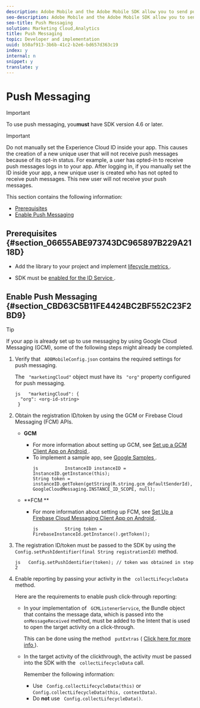 ```yaml
---
description: Adobe Mobile and the Adobe Mobile SDK allow you to send push messages to your users. The SDK also allows you to easily report users who have opened your app after clicking through a push message.
seo-description: Adobe Mobile and the Adobe Mobile SDK allow you to send push messages to your users. The SDK also allows you to easily report users who have opened your app after clicking through a push message.
seo-title: Push Messaging
solution: Marketing Cloud,Analytics
title: Push Messaging
topic: Developer and implementation
uuid: b50af913-3b6b-41c2-b2e6-bd657d363c19
index: y
internal: n
snippet: y
translate: y
---
```


# Push Messaging


>[!IMPORTANT]
>
>To use push messaging, you**must** have SDK version 4.6 or later. 




>[!IMPORTANT]
>
>Do not manually set the Experience Cloud ID inside your app. This causes the creation of a new unique user that will not receive push messages because of its opt-in status. For example, a user has opted-in to receive push messages logs in to your app. After logging in, if you manually set the ID inside your app, a new unique user is created who has not opted to receive push messages. This new user will not receive your push messages.



This section contains the following information: 


* [ Prerequisites ](../../messaging_main/push_messaging/push_messaging.md#section_06655ABE973743DC965897B229A2118D)
* [ Enable Push Messaging ](../../messaging_main/push_messaging/push_messaging.md#section_CBD63C5B11FE4424BC2BF552C23F2BD9)


## Prerequisites {#section_06655ABE973743DC965897B229A2118D}


* Add the library to your project and implement [ lifecycle metrics ](../../metrics.md#concept_77CA5CEB51D1418FB98EC7C044682A05). 

* SDK must be [ enabled for the ID Service ](https://marketing.adobe.com/resources/help/en_US/mobile/t_config_visitor.html). 



## Enable Push Messaging {#section_CBD63C5B11FE4424BC2BF552C23F2BD9}


>[!TIP]
>
>If your app is already set up to use messaging by using Google Cloud Messaging (GCM), some of the following steps might already be completed.




1. Verify that ` ADBMobileConfig.json` contains the required settings for push messaging. 

   The ` "marketingCloud"` object must have its ` "org"` property configured for push messaging. 
   ```
   js   "marketingCloud": { 
     "org": <org-id-string> 
    }
   ```


1. Obtain the registration ID/token by using the GCM or Firebase Cloud Messaging (FCM) APIs. 


    * **GCM** 
        * For more information about setting up GCM, see [ Set up a GCM Client App on Android ](https://developers.google.com/cloud-messaging/android/client).
        * To implement a sample app, see [ Google Samples ](https://github.com/googlesamples/google-services/tree/master/android/gcm).         
          ```
          js          InstanceID instanceID = InstanceID.getInstance(this); 
          String token = instanceID.getToken(getString(R.string.gcm_defaultSenderId), GoogleCloudMessaging.INSTANCE_ID_SCOPE, null);
          ```




    * **FCM ** 
        * For more information about setting up FCM, see [ Set Up a Firebase Cloud Messaging Client App on Android ](https://firebase.google.com/docs/cloud-messaging/android/client).         
          ```
          js          String token = FirebaseInstanceId.getInstance().getToken();
          ```






1. The registration ID/token must be passed to the SDK by using the ` Config.setPushIdentifier(final String registrationId)` method. 

   ```
   js   Config.setPushIdentifier(token); // token was obtained in step 2
   ```

1. Enable reporting by passing your activity in the ` collectLifecycleData` method. 

   Here are the requirements to enable push click-through reporting: 

    * In your implementation of ` GCMListenerService`, the Bundle object that contains the message data, which is passed into the ` onMessageReceived` method, must be added to the Intent that is used to open the target activity on a click-through. 

      This can be done using the method ` putExtras` ( [ Click here for more info ](http://developer.android.com/reference/android/content/Intent.html#putExtras(android.os.Bundle))). 

    * In the target activity of the clickthrough, the activity must be passed into the SDK with the ` collectLifecycleData` call. 

      Remember the following information:     
        * Use ` Config.collectLifecycleData(this)` or ` Config.collectLifecycleData(this, contextData)`.
        * Do **not** use ` Config.collectLifecycleData()`.




